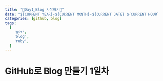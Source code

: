 ```yaml
---
title: "🌱Day1_Blog 시작하기🌱"
date: "${CURRENT_YEAR}-${CURRENT_MONTH}-${CURRENT_DATE} ${CURRENT_HOUR}:${CURRENT_MINUTE}:${CURRENT_SECOND}" +09:00
categories: [github, blog]
tags:
  [
    'git',
    'blog',
    'ruby',
  ]
---
```

# GitHub로 Blog 만들기 1일차

## 